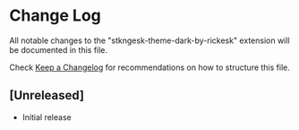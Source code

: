 # Change Log

All notable changes to the "stkngesk-theme-dark-by-rickesk" extension will be documented in this file.

Check [Keep a Changelog](http://keepachangelog.com/) for recommendations on how to structure this file.

## [Unreleased]

- Initial release
